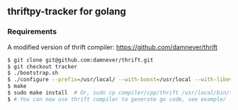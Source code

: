 ## thriftpy-tracker for golang

### Requirements

A modified version of thrift compiler: https://github.com/damnever/thrift

```Bash
$ git clone git@github.com:damnever/thrift.git
$ git checkout tracker
$ ./bootstrap.sh
$ ./configure --prefix=/usr/local/ --with-boost=/usr/local --with-libevent=/usr/local --without-haskell --without-java --without-php --without-nodejs --without-python --without-cpp --without-lua
$ make
$ sudo make install  # Or, sudo cp compiler/cpp/thrift /usr/local/bin/tracker-thrift
$ # You can now use thrift compiler to generate go code, see example/
```

